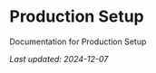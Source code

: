<!-- markdownlint-disable MD013 line-length -->

# Production Setup

Documentation for Production Setup

*Last updated: 2024-12-07*

